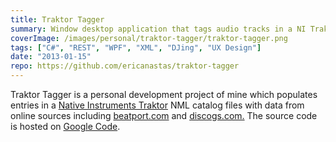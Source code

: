 ```yaml
---
title: Traktor Tagger
summary: Window desktop application that tags audio tracks in a NI Traktor catalog with data from online sources like beatport.com and discogs.com
coverImage: /images/personal/traktor-tagger/traktor-tagger.png
tags: ["C#", "REST", "WPF", "XML", "DJing", "UX Design"]
date: "2013-01-15"
repo: https://github.com/ericanastas/traktor-tagger
---
```


Traktor Tagger is a personal development project of mine which populates entries in a [Native Instruments Traktor](http://www.native-instruments.com/en/traktor/) NML catalog files with data from online sources including [beatport.com](http://www.beatport.com/) and [discogs.com.](http://www.discogs.com/) The source code is hosted on [Google Code](http://code.google.com/p/traktor-tagger/).
